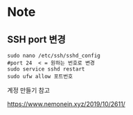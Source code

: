 # Note

## SSH port 변경
```
sudo nano /etc/ssh/sshd_config
#port 24  < = 원하는 번호로 변경
sudo service sshd restart
sudo ufw allow 포트번호
```
계정 만들기 참고

https://www.nemonein.xyz/2019/10/2611/
